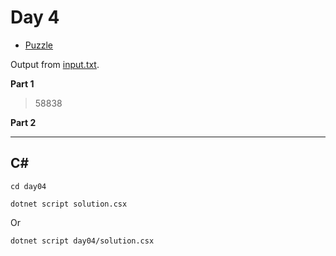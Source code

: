# Day 4

- [Puzzle](PUZZLE.md)

Output from [input.txt](day04/input.txt).

**Part 1**

> 58838

**Part 2**

> 

---

## C#

`cd day04`

`dotnet script solution.csx`

Or

`dotnet script day04/solution.csx`
